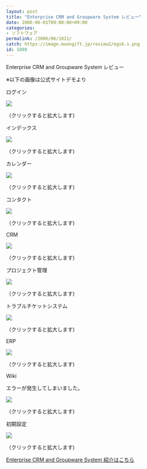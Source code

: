 ```yaml
---
layout: post
title: "Enterprise CRM and Groupware System レビュー"
date: 2006-06-01T09:00:00+09:00
categories:
- ソフトウェア
permalink: /2006/06/1811/
catch: https://image.moongift.jp/review2/egs6.s.png
id: 1808
---
```

Enterprise CRM and Groupware System レビュー  
<!--more-->

※以下の画像は公式サイトデモより

  

ログイン

  

[![](https://image.moongift.jp/review2/egs1.s.png)](https://image.moongift.jp/review2/egs1.png)  
  
（クリックすると拡大します)

  

インデックス

  

[![](https://image.moongift.jp/review2/egs2.s.png)](https://image.moongift.jp/review2/egs2.png)  
  
（クリックすると拡大します)

  

カレンダー

  

[![](https://image.moongift.jp/review2/egs3.s.png)](https://image.moongift.jp/review2/egs3.png)  
  
（クリックすると拡大します)

  

コンタクト

  

[![](https://image.moongift.jp/review2/egs4.s.png)](https://image.moongift.jp/review2/egs4.png)  
  
（クリックすると拡大します)

  

CRM

  

[![](https://image.moongift.jp/review2/egs5.s.png)](https://image.moongift.jp/review2/egs5.png)  
  
（クリックすると拡大します)

  

プロジェクト管理

  

[![](https://image.moongift.jp/review2/egs6.s.png)](https://image.moongift.jp/review2/egs6.png)  
  
（クリックすると拡大します)

  

トラブルチケットシステム

  

[![](https://image.moongift.jp/review2/egs7.s.png)](https://image.moongift.jp/review2/egs7.png)  
  
（クリックすると拡大します)

  

ERP

  

[![](https://image.moongift.jp/review2/egs8.s.png)](https://image.moongift.jp/review2/egs8.png)  
  
（クリックすると拡大します)

  

Wiki

  

エラーが発生してしまいました。

  

[![](https://image.moongift.jp/review2/egs9.s.png)](https://image.moongift.jp/review2/egs9.png)  
  
（クリックすると拡大します)

  

初期設定

  

[![](https://image.moongift.jp/review2/egs10.s.png)](https://image.moongift.jp/review2/egs10.png)  
  
（クリックすると拡大します)

  

[Enterprise CRM and Groupware System 紹介はこちら](http://oss.moongift.jp/intro/i-1805.html)

